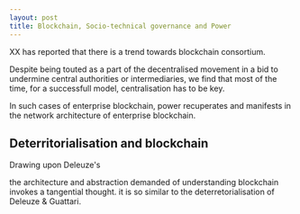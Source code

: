 ```yaml
---
layout: post
title: Blockchain, Socio-technical governance and Power
---
```




XX has reported that there is a trend towards blockchain consortium. 



Despite being touted as a part of the decentralised movement in a bid to undermine central authorities or intermediaries, we find that most of the time, for a successfull model, centralisation has to be key. 



In such cases of enterprise blockchain, power recuperates and manifests in the network architecture of enterprise blockchain.





## Deterritorialisation and blockchain

Drawing upon Deleuze's 



the architecture and abstraction demanded of understanding blockchain invokes a tangential thought. it is so similar to the deterretorialisation of Deleuze & Guattari. 